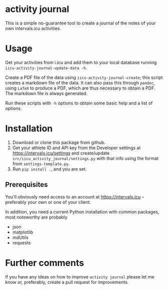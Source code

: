 # activity journal

This is a simple no-guarantee tool to create a journal of the notes of your own
intervals.icu activities.


# Usage

Get your activities from i.icu and add them to your local database running
`iicu-activity-journal-update-data -h`.

Create a PDF file of the data using `iicu-activity-journal-create`; this script
creates a markdown file of the data. It can also pass this through `pandoc`,
using `LaTeX` to produce a PDF, which are thus necessary to obtain a PDF. The
markdown file is always generated.

Run these scripts with `-h` options to obtain some basic help and a list of
options.


# Installation

1. Download or clone this package from github.
2. Get your athlete ID and API key from the Developer settings at
   https://intervals.icu/settings and create/update
   `src/iicu_activity_journal/settings.py` with that info using the format from
   `settings-template.py`.
3. Run `pip install .`, and you are set.

## Prerequisites

You'll obviously need access to an account at https://intervals.icu – preferably
your own or one of your client.

In addition, you need a current Python installation with common packages, most
noteworthy are probably

* json
* matplotlib
* mdUtils
* requests


# Further comments

If you have any ideas on how to improve `activity journal` please let me know
or, preferably, create a pull request for improvements.
